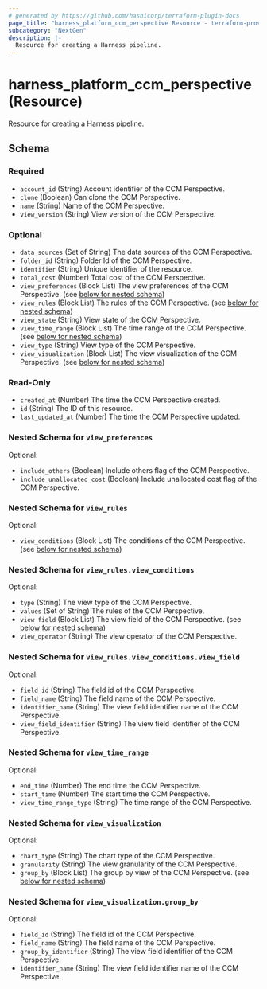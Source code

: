```yaml
---
# generated by https://github.com/hashicorp/terraform-plugin-docs
page_title: "harness_platform_ccm_perspective Resource - terraform-provider-harness"
subcategory: "NextGen"
description: |-
  Resource for creating a Harness pipeline.
---
```


# harness_platform_ccm_perspective (Resource)

Resource for creating a Harness pipeline.



<!-- schema generated by tfplugindocs -->
## Schema

### Required

- `account_id` (String) Account identifier of the CCM Perspective.
- `clone` (Boolean) Can clone the CCM Perspective.
- `name` (String) Name of the CCM Perspective.
- `view_version` (String) View version of the CCM Perspective.

### Optional

- `data_sources` (Set of String) The data sources of the CCM Perspective.
- `folder_id` (String) Folder Id of the CCM Perspective.
- `identifier` (String) Unique identifier of the resource.
- `total_cost` (Number) Total cost of the CCM Perspective.
- `view_preferences` (Block List) The view preferences of the CCM Perspective. (see [below for nested schema](#nestedblock--view_preferences))
- `view_rules` (Block List) The rules of the CCM Perspective. (see [below for nested schema](#nestedblock--view_rules))
- `view_state` (String) View state of the CCM Perspective.
- `view_time_range` (Block List) The time range of the CCM Perspective. (see [below for nested schema](#nestedblock--view_time_range))
- `view_type` (String) View type of the CCM Perspective.
- `view_visualization` (Block List) The view visualization of the CCM Perspective. (see [below for nested schema](#nestedblock--view_visualization))

### Read-Only

- `created_at` (Number) The time the CCM Perspective created.
- `id` (String) The ID of this resource.
- `last_updated_at` (Number) The time the CCM Perspective updated.

<a id="nestedblock--view_preferences"></a>
### Nested Schema for `view_preferences`

Optional:

- `include_others` (Boolean) Include others flag of the CCM Perspective.
- `include_unallocated_cost` (Boolean) Include unallocated cost flag of the CCM Perspective.


<a id="nestedblock--view_rules"></a>
### Nested Schema for `view_rules`

Optional:

- `view_conditions` (Block List) The conditions of the CCM Perspective. (see [below for nested schema](#nestedblock--view_rules--view_conditions))

<a id="nestedblock--view_rules--view_conditions"></a>
### Nested Schema for `view_rules.view_conditions`

Optional:

- `type` (String) The view type of the CCM Perspective.
- `values` (Set of String) The rules of the CCM Perspective.
- `view_field` (Block List) The view field of the CCM Perspective. (see [below for nested schema](#nestedblock--view_rules--view_conditions--view_field))
- `view_operator` (String) The view operator of the CCM Perspective.

<a id="nestedblock--view_rules--view_conditions--view_field"></a>
### Nested Schema for `view_rules.view_conditions.view_field`

Optional:

- `field_id` (String) The field id of the CCM Perspective.
- `field_name` (String) The field name of the CCM Perspective.
- `identifier_name` (String) The view field identifier name of the CCM Perspective.
- `view_field_identifier` (String) The view field identifier of the CCM Perspective.




<a id="nestedblock--view_time_range"></a>
### Nested Schema for `view_time_range`

Optional:

- `end_time` (Number) The end time the CCM Perspective.
- `start_time` (Number) The start time the CCM Perspective.
- `view_time_range_type` (String) The time range of the CCM Perspective.


<a id="nestedblock--view_visualization"></a>
### Nested Schema for `view_visualization`

Optional:

- `chart_type` (String) The chart type of the CCM Perspective.
- `granularity` (String) The view granularity of the CCM Perspective.
- `group_by` (Block List) The group by view of the CCM Perspective. (see [below for nested schema](#nestedblock--view_visualization--group_by))

<a id="nestedblock--view_visualization--group_by"></a>
### Nested Schema for `view_visualization.group_by`

Optional:

- `field_id` (String) The field id of the CCM Perspective.
- `field_name` (String) The field name of the CCM Perspective.
- `group_by_identifier` (String) The view field identifier of the CCM Perspective.
- `identifier_name` (String) The view field identifier name of the CCM Perspective.
